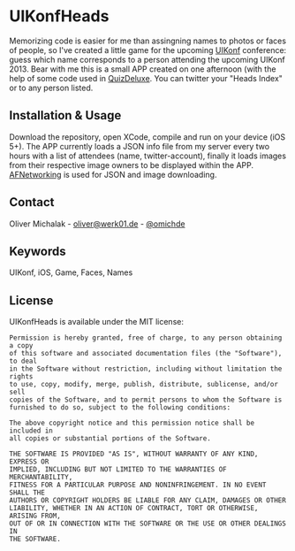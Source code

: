 # UIKonfHeads

Memorizing code is easier for me than assingning names to photos or faces of people, so I've created a little game for the upcoming [UIKonf](http://www.uikonf.com) conference: guess which name corresponds to a person attending the upcoming UIKonf 2013. Bear with me this is a small APP created on one afternoon (with the help of some code used in [QuizDeluxe](http://www.quizdeluxe.de). You can twitter your "Heads Index" or to any person listed.

## Installation & Usage

Download the repository, open XCode, compile and run on your device (iOS 5+). The APP currently loads a JSON info file from my server every two hours with a list of attendees (name, twitter-account), finally it loads images from their respective image owners to be displayed within the APP. [AFNetworking](https://github.com/AFNetworking/AFNetworking) is used for JSON and image downloading.

## Contact

Oliver Michalak - [oliver@werk01.de](mailto:oliver@werk01.de) - [@omichde](http://twitter.com/omichde)

## Keywords

UIKonf, iOS, Game, Faces, Names

## License

UIKonfHeads is available under the MIT license:

	Permission is hereby granted, free of charge, to any person obtaining a copy
	of this software and associated documentation files (the "Software"), to deal
	in the Software without restriction, including without limitation the rights
	to use, copy, modify, merge, publish, distribute, sublicense, and/or sell
	copies of the Software, and to permit persons to whom the Software is
	furnished to do so, subject to the following conditions:

	The above copyright notice and this permission notice shall be included in
	all copies or substantial portions of the Software.

	THE SOFTWARE IS PROVIDED "AS IS", WITHOUT WARRANTY OF ANY KIND, EXPRESS OR
	IMPLIED, INCLUDING BUT NOT LIMITED TO THE WARRANTIES OF MERCHANTABILITY,
	FITNESS FOR A PARTICULAR PURPOSE AND NONINFRINGEMENT. IN NO EVENT SHALL THE
	AUTHORS OR COPYRIGHT HOLDERS BE LIABLE FOR ANY CLAIM, DAMAGES OR OTHER
	LIABILITY, WHETHER IN AN ACTION OF CONTRACT, TORT OR OTHERWISE, ARISING FROM,
	OUT OF OR IN CONNECTION WITH THE SOFTWARE OR THE USE OR OTHER DEALINGS IN
	THE SOFTWARE.
